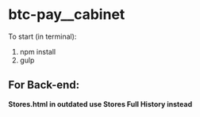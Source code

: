 # btc-pay__cabinet

To start (in terminal):
1. npm install
2. gulp


## For Back-end:

**Stores.html in outdated use Stores Full History instead**
